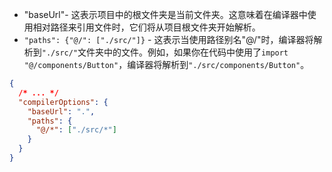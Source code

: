 + "baseUrl"- 这表示项目中的根文件夹是当前文件夹。这意味着在编译器中使用相对路径来引用文件时，它们将从项目根文件夹开始解析。
+ `"paths": {"@/": ["./src/"]}` - 这表示当使用路径别名"@/"时，编译器将解析到`"./src/"`文件夹中的文件。例如，如果你在代码中使用了`import "@/components/Button"`，编译器将解析到`"./src/components/Button"`。

```json
{
  /* ... */
  "compilerOptions": {
    "baseUrl": ".",
    "paths": {
      "@/*": ["./src/*"]
    }
  }
}

```

